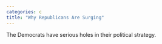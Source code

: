```yaml
---
categories: c
title: "Why Republicans Are Surging"
---
```

The Democrats have serious holes in their political strategy.